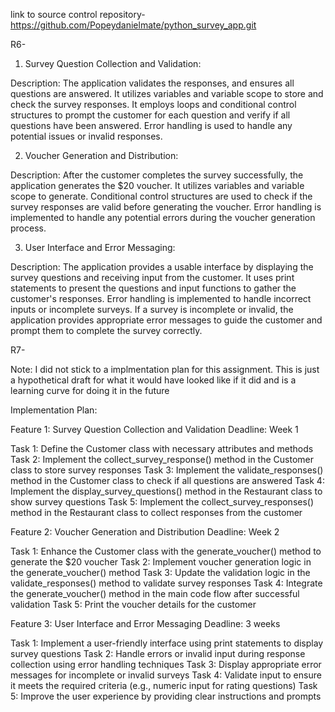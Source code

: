 link to source control repository- https://github.com/Popeydanielmate/python_survey_app.git

R6-

1. Survey Question Collection and Validation:

Description: The application validates the responses, and ensures all questions are answered. It utilizes variables and variable scope to store and check the survey responses. It employs loops and conditional control structures to prompt the customer for each question and verify if all questions have been answered. Error handling is used to handle any potential issues or invalid responses.

2. Voucher Generation and Distribution:

Description: After the customer completes the survey successfully, the application generates the $20 voucher. It utilizes variables and variable scope to generate. Conditional control structures are used to check if the survey responses are valid before generating the voucher. Error handling is implemented to handle any potential errors during the voucher generation process.

3. User Interface and Error Messaging:

Description: The application provides a usable interface by displaying the survey questions and receiving input from the customer. It uses print statements to present the questions and input functions to gather the customer's responses. Error handling is implemented to handle incorrect inputs or incomplete surveys. If a survey is incomplete or invalid, the application provides appropriate error messages to guide the customer and prompt them to complete the survey correctly.

R7- 

Note: I did not stick to a implmentation plan for this assignment. This is just a hypothetical draft for what it would have looked like if it did and is a learning curve for doing it in the future

Implementation Plan:

Feature 1: Survey Question Collection and Validation
Deadline: Week 1

Task 1: Define the Customer class with necessary attributes and methods
Task 2: Implement the collect_survey_response() method in the Customer class to store survey responses
Task 3: Implement the validate_responses() method in the Customer class to check if all questions are answered
Task 4: Implement the display_survey_questions() method in the Restaurant class to show survey questions
Task 5: Implement the collect_survey_responses() method in the Restaurant class to collect responses from the customer

Feature 2: Voucher Generation and Distribution
Deadline: Week 2

Task 1: Enhance the Customer class with the generate_voucher() method to generate the $20 voucher
Task 2: Implement voucher generation logic in the generate_voucher() method
Task 3: Update the validation logic in the validate_responses() method to validate survey responses
Task 4: Integrate the generate_voucher() method in the main code flow after successful validation
Task 5: Print the voucher details for the customer

Feature 3: User Interface and Error Messaging
Deadline: 3 weeks

Task 1: Implement a user-friendly interface using print statements to display survey questions
Task 2: Handle errors or invalid input during response collection using error handling techniques
Task 3: Display appropriate error messages for incomplete or invalid surveys
Task 4: Validate input to ensure it meets the required criteria (e.g., numeric input for rating questions)
Task 5: Improve the user experience by providing clear instructions and prompts



